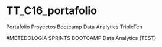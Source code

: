 # TT_C16_portafolio
Portafolio Proyectos Bootcamp Data Analytics TripleTen

#METEDOLOGÍA SPRINTS BOOTCAMP Data Analytics (TEST) 